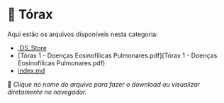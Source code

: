 # 📂 Tórax

Aqui estão os arquivos disponíveis nesta categoria:

- [.DS_Store](.DS_Store)
- [Tórax 1 - Doenças Eosinofílicas Pulmonares.pdf](Tórax 1 - Doenças Eosinofílicas Pulmonares.pdf)
- [index.md](index.md)

📌 *Clique no nome do arquivo para fazer o download ou visualizar diretamente no navegador.*
